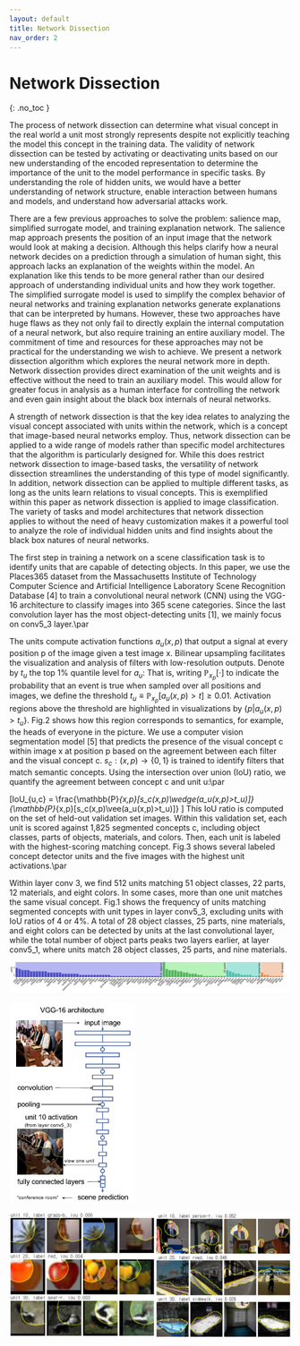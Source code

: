 ```yaml
---
layout: default
title: Network Dissection
nav_order: 2
---
```


# Network Dissection
{: .no_toc }

The process of network dissection can determine what visual concept in the real world a unit most strongly represents despite not explicitly teaching the model this concept in the training data. The validity of network dissection can be tested by activating or deactivating units based on our new understanding of the encoded representation to determine the importance of the unit to the model performance in specific tasks. By understanding the role of hidden units, we would have a better understanding of network structure, enable interaction between humans and models, and understand how adversarial attacks work.

There are a few previous approaches to solve the problem: salience map, simplified surrogate model, and training explanation network. The salience map approach presents the position of an input image that the network would look at making a decision. Although this helps clarify how a neural network decides on a prediction through a simulation of human sight, this approach lacks an explanation of the weights within the model. An explanation like this tends to be more general rather than our desired approach of understanding individual units and how they work together. The simplified surrogate model is used to simplify the complex behavior of neural networks and training explanation networks generate explanations that can be interpreted by humans. However, these two approaches have huge flaws as they not only fail to directly explain the internal computation of a neural network, but also require training an entire auxiliary model. The commitment of time and resources for these approaches may not be practical for the understanding we wish to achieve. We present a network dissection algorithm which explores the neural network more in depth. Network dissection provides direct examination of the unit weights and is effective without the need to train an auxiliary model. This would allow for greater focus in analysis as a human interface for controlling the network and even gain insight about the black box internals of neural networks.

A strength of network dissection is that the key idea relates to analyzing the visual concept associated with units within the network, which is a concept that image-based neural networks employ. Thus, network dissection can be applied to a wide range of models rather than specific model architectures that the algorithm is particularly designed for. While this does restrict network dissection to image-based tasks, the versatility of network dissection streamlines the understanding of this type of model significantly. In addition, network dissection can be applied to multiple different tasks, as long as the units learn relations to visual concepts. This is exemplified within this paper as network dissection is applied to image classification. The variety of tasks and model architectures that network dissection applies to without the need of heavy customization makes it a powerful tool to analyze the role of individual hidden units and find insights about the black box natures of neural networks.

The first step in training a network on a scene classification task is to identify units that are capable of detecting objects. In this paper, we use the Places365 dataset from the Massachusetts Institute of Technology Computer Science and Artificial Intelligence Laboratory Scene Recognition Database [4] to train a convolutional neural network (CNN) using the VGG-16 architecture to classify images into 365 scene categories. Since the last convolution layer has the most object-detecting units [1], we mainly focus on conv5\_3 layer.\par

The units compute activation functions $a_u(x, p)$ that output a signal at every position p of the image given a test image x. Bilinear upsampling facilitates the visualization and analysis of filters with low-resolution outputs. Denote by $t_u$ the top 1\% quantile level for $a_u$: That is, writing $\mathbb{P}_{x_p}[\cdot]$ to indicate the probability that an event is true when sampled over all positions and images, we define the threshold $t_u \equiv \mathbb{P}_{x_p}[a_u(x , p) > t] \geq 0.01$. Activation regions above the threshold are highlighted in visualizations by $\{p | a_u(x, p) > t_u\}$. Fig.2 shows how this region corresponds to semantics, for example, the heads of everyone in the picture. We use a computer vision segmentation model 
[5] that predicts the presence of the visual concept c within image x at position p based on the agreement between each filter and the visual concept c. $s_c : (x, p) \rightarrow \{0, 1\}$ is trained to identify filters that match semantic concepts. Using the intersection over union (IoU) ratio, we quantify the agreement between concept c and unit u:\par


\[IoU_{u,c} = \frac{\mathbb{P}_{x,p}[s_c(x,p)\wedge(a_u(x,p)>t_u)]}{\mathbb{P}_{x,p}[s_c(x,p)\vee(a_u(x,p)>t_u)]}
\]
This IoU ratio is computed on the set of held-out validation set images. Within this validation set, each unit is scored against 1,825 segmented concepts c, including object classes, parts of objects, materials, and colors. Then, each unit is labeled with the highest-scoring matching concept. Fig.3 shows several labeled concept detector units and the five images with the highest unit activations.\par


Within layer conv 3, we find 512 units matching 51 object classes, 22 parts, 12 materials, and eight colors. In some cases, more than one unit matches the same visual concept. Fig.1 shows the frequency of units matching segmented concepts with unit types in layer conv5\_3, excluding units with IoU ratios of 4 or 4\%. A total of 28 object classes, 25 parts, nine materials, and eight colors can be detected by units at the last convolutional layer, while the total number of object parts peaks two layers earlier, at layer conv5\_1, where units match 28 object classes, 25 parts, and nine materials.

![Alt Text](images/graph.jpg)

![Alt Text](images/conv_figure.PNG)

![Alt Text](images/unit.png)
